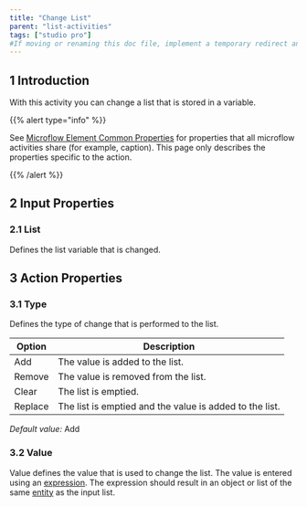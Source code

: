 ```yaml
---
title: "Change List"
parent: "list-activities"
tags: ["studio pro"]
#If moving or renaming this doc file, implement a temporary redirect and let the respective team know they should update the URL in the product. See Mapping to Products for more details.
---
```


## 1 Introduction

With this activity you can change a list that is stored in a variable.

{{% alert type="info" %}}

See [Microflow Element Common Properties](microflow-element-common-properties) for properties that all microflow activities share (for example, caption). This page only describes the properties specific to the action.

{{% /alert %}}

## 2 Input Properties

### 2.1 List

Defines the list variable that is changed.

## 3 Action Properties

### 3.1 Type

Defines the type of change that is performed to the list.

| Option | Description |
| --- | --- |
| Add | The value is added to the list. |
| Remove | The value is removed from the list. |
| Clear | The list is emptied. |
| Replace | The list is emptied and the value is added to the list. |

_Default value:_ Add

### 3.2 Value

Value defines the value that is used to change the list. The value is entered using an [expression](expressions). The expression should result in an object or list of the same [entity](entities) as the input list.
